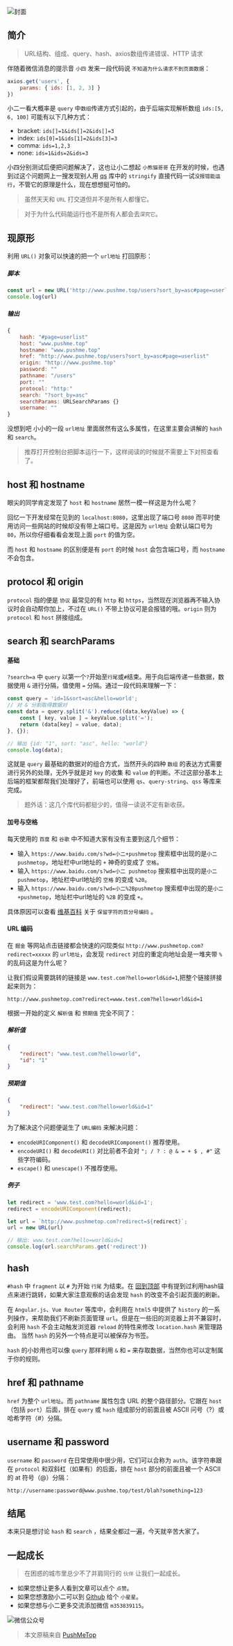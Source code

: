 <!-- # URL大爆炸 -->

![封面](https://raw.githubusercontent.com/pushmetop/resource/master/30-seconds-for-everyday/url/poster.png)

## 简介

> URL结构、组成、query、hash、axios数组传递错误、HTTP 请求

伴随着微信消息的提示音 `小四` 发来一段代码说 `不知道为什么请求不到页面数据`：

```javascript
axios.get('users', {
    params: { ids: [1, 2, 3] }
})
```

小二一看大概率是 `query` 中`数组`传递方式引起的，由于后端实现解析数组 `ids:[5, 6, 100]` 可能有以下几种方式：

* bracket: `ids[]=1&ids[]=2&ids[]=3`
* index: `ids[0]=1&ids[1]=2&ids[3]=3`
* comma: `ids=1,2,3`
* none: `ids=1&ids=2&ids=3`

小四分别测试后便把问题解决了，这也让小二想起 `小熊猫哥哥` 在开发的时候，也遇到过这个问题网上一搜发现别人用 [qs](https://www.npmjs.com/package/qs) 库中的 `stringify` 直接代码一试`没报错能运行`，不管它的原理是什么，现在想想挺可怕的。

> 虽然天天和 `URL` 打交道但并不是所有人都懂它。

> 对于为什么代码能运行也不是所有人都会去`深究它`。

## 现原形

利用 `URL()` 对象可以快速的把一个 `url地址` 打回原形：

##### 脚本

```javascript
const url = new URL('http://www.pushme.top/users?sort_by=asc#page=userlist')
console.log(url)
```

##### 输出

```javascript
{
    hash: "#page=userlist"
    host: "www.pushme.top"
    hostname: "www.pushme.top"
    href: "http://www.pushme.top/users?sort_by=asc#page=userlist"
    origin: "http://www.pushme.top"
    password: ""
    pathname: "/users"
    port: ""
    protocol: "http:"
    search: "?sort_by=asc"
    searchParams: URLSearchParams {}
    username: ""
}
```

没想到吧 小小的一段 `url地址` 里面居然有这么多属性，在这里主要会讲解的 `hash` 和 `search`。

> 推荐打开控制台把脚本运行一下，这样阅读的时候就不需要上下对照查看了。

## host 和 hostname

眼尖的同学肯定发现了 `host` 和 `hostname` 居然一模一样这是为什么呢？

回忆一下开发经常在见到的 `localhost:8080`，这里出现了端口号 `8080` 而平时使用访问一些网站的时候却没有带上端口号。这是因为 `url地址` 会默认端口号为 `80`，所以你仔细看看会发现上面 `port` 的值为空。

而 `host` 和 `hostname` 的区别便是有 `port` 的时候 `host` 会包含端口号，而 `hostname` 不会包含。

## protocol 和 origin

`protocol` 指的便是 `协议` 最常见的有 `http` 和 `https`，当然现在浏览器再不输入协议时会自动帮你加上，不过在 `URL()` 不带上协议可是会报错的哦。`origin` 则为 `protocol` 和 `host` 拼接组成。

## search 和 searchParams

#### 基础

`?search=a` 中 `query` 以第一个`?`开始至`行尾`或`#`结束。用于向后端传递一些数据，数据使用 `&` 进行分隔，值使用 `=` 分隔。通过一段代码来理解一下：

```javascript
const query = 'id=1&sort=asc&hello=world';
// 对 & 分割取得数据对
const data = query.split('&').reduce((data,keyValue) => {
    const [ key, value ] = keyValue.split('=');
    return (data[key] = value, data);
}, {});

// 输出 {id: "1", sort: "asc", hello: "world"}
console.log(data);
```

这就是 `query` 最基础的数据对的组合方式，当然开头的四种 `数组` 的表达方式需要进行另外的处理，无外乎就是对 `key` 的收集 和 `value` 的判断。不过这部分基本上后端的框架都帮我们处理好了，前端也可以使用 `qs`、`query-string`、`qss` 等库来完成。

> 题外话：这几个库代码都挺少的，值得一读说不定有新收获。

#### 加号与空格

每天使用的 `百度` 和 `谷歌` 中不知道大家有没有主要到这几个细节：

* 输入 `https://www.baidu.com/s?wd=小二+pushmetop` 搜索框中出现的是`小二 pushmetop`，地址栏中url地址的 `+` 神奇的变成了 `空格`。
* 输入 `https://www.baidu.com/s?wd=小二 pushmetop` 搜索框中出现的是`小二 pushmetop`，地址栏中url地址的 `空格` 的变成 `%20`。
* 输入 `https://www.baidu.com/s?wd=小二%2Bpushmetop` 搜索框中出现的是`小二+pushmetop`，地址栏中url地址的 `%2B` 的变成 `+`。

具体原因可以查看 [维基百科](https://zh.wikipedia.org/wiki/%E7%99%BE%E5%88%86%E5%8F%B7%E7%BC%96%E7%A0%81) 关于 `保留字符的百分号编码` 。

#### URL 编码

在 `掘金` 等网站点击链接都会快速的闪现类似 `http://www.pushmetop.com?redirect=xxxxx` 的 `url地址`，会发现 `redirect` 对应的重定向地址会是一堆夹带 `%` 的乱码这是为什么呢？

让我们假设需要跳转的链接是 `www.test.com?hello=world&id=1`,把整个链接拼接起来则为：

```
http://www.pushmetop.com?redirect=www.test.com?hello=world&id=1
```

根据一开始的定义 `解析值` 和 `预期值` 完全不同了：

##### 解析值
```json
{
    "redirect": "www.test.com?hello=world",
    "id": "1"
}
```

##### 预期值
```json
{
    "redirect": "www.test.com?hello=world&id=1"
}
```

为了解决这个问题便诞生了 `URL编码` 来解决问题：

*  `encodeURIComponent()` 和 `decodeURIComponent()` 推荐使用。
*  `encodeURI()` 和 `decodeURI()` 对比前者不会对 `"; / ? : @ & = + $ , #"` 这些字符编码。
*  `escape()` 和 `unescape()` 不推荐使用。

##### 例子

```javascript
let redirect = 'www.test.com?hello=world&id=1';
redirect = encodeURIComponent(redirect);

let url = `http://www.pushmetop.com?redirect=${redirect}`;
url = new URL(url)

// 输出: www.test.com?hello=world&id=1
console.log(url.searchParams.get('redirect'))
```

## hash

`#hash` 中 `fragment` 以 `#` 为开始 `行尾` 为结束。在 [回到顶部](https://github.com/pushmetop/30-seconds-for-everyday/blob/master/posts/scroll.md) 中有提到过利用hash锚点来进行跳转，如果大家注意观察的话会发现 `hash` 的改变不会引起页面的刷新。

在 `Angular.js`、`Vue Router` 等库中，会利用在 `html5` 中提供了 `history` 的一系列操作，来帮助我们不刷新页面管理  `url`。但是在一些旧的浏览器上并不兼容时，会利用 `hash` 不会主动触发浏览器 `reload` 的特性来修改 `location.hash` 来管理路由。 当然 `hash` 的另外一个特点是可以被保存为书签。

`hash` 的小妙用也可以像 `query` 那样利用 `&` 和 `=` 来存取数据，当然你也可以定制属于你的规则。

## href 和 pathname

`href` 为整个 `url地址`。而 `pathname` 属性包含 URL 的整个路径部分。它跟在 `host` （包括 `port`）后面，排在 `query` 或 `hash` 组成部分的前面且被 ASCII 问号（?）或哈希字符（#）分隔。

## username 和 password

`username` 和 `password` 在日常使用中很少用，它们可以合称为 `auth`。该字符串跟在 `protocol` 和双斜杠（如果有）的后面，排在 `host` 部分的前面且被一个 ASCII 的 at 符号（@）分隔：

```
http://username:password@www.pushme.top/test/blah?something=123
```

## 结尾

本来只是想讨论 `hash` 和 `search` ，结果全都过一遍，今天就辛苦大家了。

## 一起成长

> 在困惑的城市里总少不了并肩同行的 `伙伴` 让我们一起成长。

* 如果您想让更多人看到文章可以点个 `点赞`。
* 如果您想激励小二可以到 [Github](https://github.com/pushmetop/30-seconds-for-everyday) 给个 `小星星`。
* 如果您想与小二更多交流添加微信 `m353839115`。

![微信公众号](https://raw.githubusercontent.com/pushmetop/resource/master/donate/pushmetop.png)

> 本文原稿来自 [PushMeTop](https://github.com/pushmetop)
